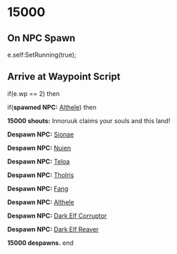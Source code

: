 # 15000



## On NPC Spawn

e.self:SetRunning(true);


## Arrive at Waypoint Script

if(e.wp == 2) then


if(**spawned NPC:**  [Althele](/npc/15044)) then



**15000 shouts:** <span class="text-danger">Innoruuk claims your souls and this land!</span>



**Despawn NPC:**  [Sionae](/npc/15178)


**Despawn NPC:**  [Nuien](/npc/15167)


**Despawn NPC:**  [Teloa](/npc/15170)


**Despawn NPC:**  [Tholris](/npc/15043)


**Despawn NPC:**  [Fang](/npc/15042)


**Despawn NPC:**  [Althele](/npc/15044)



**Despawn NPC:**  [Dark Elf Corruptor](/npc/15153)


**Despawn NPC:**  [Dark Elf Reaver](/npc/15150)


**15000 despawns.**
end
